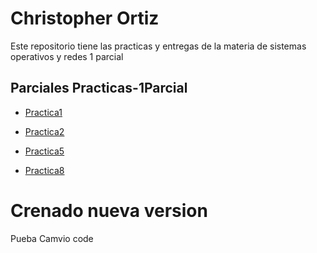 # Christopher Ortiz 


Este repositorio tiene las practicas y entregas de la materia de sistemas operativos y redes 1 parcial 

## Parciales Practicas-1Parcial

- [Practica1](./Datos.md)

 
- [Practica2](./Tarea1.md)


- [Practica5](https://github.com/ChristopherOrtiz69/Practica4) 


- [Practica8](./practica_8.md)

# Crenado nueva version 


Pueba Camvio code 